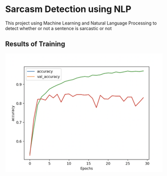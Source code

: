 # Sarcasm Detection using NLP

This project using Machine Learning and Natural Language Processing to detect whether or not a sentence is sarcastic or not



## Results of Training
![results.png](results.png)